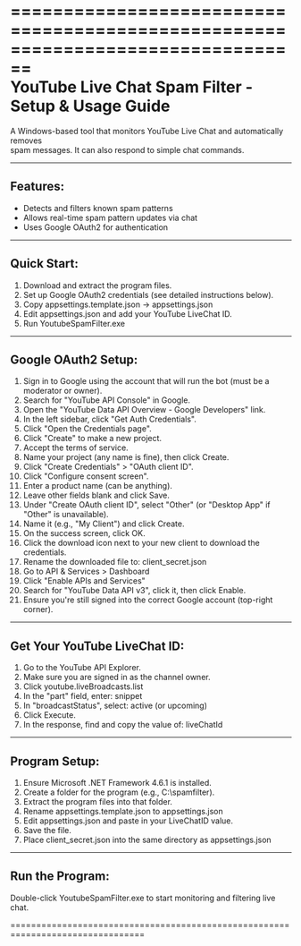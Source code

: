 ﻿  
================================================================================  
YouTube Live Chat Spam Filter - Setup & Usage Guide  
================================================================================  
  
A Windows-based tool that monitors YouTube Live Chat and automatically removes   
spam messages. It can also respond to simple chat commands.  
  
--------------------------------------------------------------------------------  
Features:  
--------------------------------------------------------------------------------  
- Detects and filters known spam patterns  
- Allows real-time spam pattern updates via chat  
- Uses Google OAuth2 for authentication  
  
--------------------------------------------------------------------------------  
Quick Start:  
--------------------------------------------------------------------------------  
1. Download and extract the program files.  
2. Set up Google OAuth2 credentials (see detailed instructions below).  
3. Copy appsettings.template.json → appsettings.json  
4. Edit appsettings.json and add your YouTube LiveChat ID.  
5. Run YoutubeSpamFilter.exe  
  
--------------------------------------------------------------------------------  
Google OAuth2 Setup:  
--------------------------------------------------------------------------------  
1. Sign in to Google using the account that will run the bot (must be a moderator or owner).  
2. Search for "YouTube API Console" in Google.  
3. Open the "YouTube Data API Overview - Google Developers" link.  
4. In the left sidebar, click "Get Auth Credentials".  
5. Click "Open the Credentials page".  
6. Click "Create" to make a new project.  
7. Accept the terms of service.  
8. Name your project (any name is fine), then click Create.  
9. Click "Create Credentials" > "OAuth client ID".  
10. Click "Configure consent screen".  
11. Enter a product name (can be anything).  
12. Leave other fields blank and click Save.  
13. Under "Create OAuth client ID", select "Other" (or "Desktop App" if "Other" is unavailable).  
14. Name it (e.g., "My Client") and click Create.  
15. On the success screen, click OK.  
16. Click the download icon next to your new client to download the credentials.  
17. Rename the downloaded file to: client_secret.json  
18. Go to API & Services > Dashboard  
19. Click "Enable APIs and Services"  
20. Search for "YouTube Data API v3", click it, then click Enable.  
21. Ensure you're still signed into the correct Google account (top-right corner).  
  
--------------------------------------------------------------------------------  
Get Your YouTube LiveChat ID:  
--------------------------------------------------------------------------------  
1. Go to the YouTube API Explorer.  
2. Make sure you are signed in as the channel owner.  
3. Click youtube.liveBroadcasts.list  
4. In the "part" field, enter: snippet  
5. In "broadcastStatus", select: active (or upcoming)  
6. Click Execute.  
7. In the response, find and copy the value of: liveChatId  
  
--------------------------------------------------------------------------------  
Program Setup:  
--------------------------------------------------------------------------------  
1. Ensure Microsoft .NET Framework 4.6.1 is installed.  
2. Create a folder for the program (e.g., C:\spamfilter).  
3. Extract the program files into that folder.  
4. Rename appsettings.template.json to appsettings.json  
5. Edit appsettings.json and paste in your LiveChatID value.  
6. Save the file.  
7. Place client_secret.json into the same directory as appsettings.json  
  
--------------------------------------------------------------------------------  
Run the Program:  
--------------------------------------------------------------------------------  
Double-click YoutubeSpamFilter.exe to start monitoring and filtering live chat.  
  
================================================================================  
  